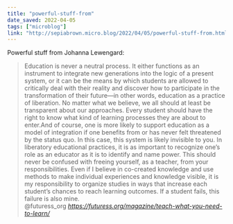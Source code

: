 ```yaml
---
title: "powerful-stuff-from"
date_saved: 2022-04-05
tags: ["microblog"]
link: "http://sepiabrown.micro.blog/2022/04/05/powerful-stuff-from.html"
---
```

Powerful stuff from Johanna Lewengard:

<blockquote class="quoteback" darkmode="" data-title="Teach%20What%20You%20Need%20to%20Learn" data-author="@futuress_org" cite="https://futuress.org/magazine/teach-what-you-need-to-learn/">
Education is never a neutral process. It either functions as an instrument to integrate new generations into the logic of a present system, or it can be the means by which students are allowed to critically deal with their reality and discover how to participate in the transformation of their future—in other words, education as a practice of liberation. No matter what we believe, we all should at least be transparent about our approaches. Every student should have the right to know what kind of learning processes they are about to enter.And of course, one is more likely to support education as a model of integration if one benefits from or has never felt threatened by the status quo. In this case, this system is likely invisible to you. In liberatory educational practices, it is as important to recognize one’s role as an educator as it is to identify and name power. This should never be confused with freeing yourself, as a teacher, from your responsibilities. Even if I believe in co-created knowledge and use methods to make individual experiences and knowledge visible, it is my responsibility to organize studies in ways that increase each student’s chances to reach learning outcomes. If a student fails, this failure is also mine.
<footer>@futuress_org <cite><a href="https://futuress.org/magazine/teach-what-you-need-to-learn/">https://futuress.org/magazine/teach-what-you-need-to-learn/</a></cite></footer>
</blockquote>
<script note="" src="https://cdn.jsdelivr.net/gh/Blogger-Peer-Review/quotebacks@1/quoteback.js"></script>
